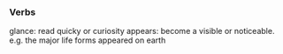 ### Verbs

glance: read quicky or curiosity
appears: become a visible or noticeable. e.g. the major life forms appeared on earth
